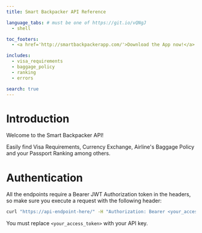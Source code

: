 ```yaml
---
title: Smart Backpacker API Reference

language_tabs: # must be one of https://git.io/vQNgJ
  - shell

toc_footers:
  - <a href='http://smartbackpackerapp.com/'>Download the App now!</a>

includes:
  - visa_requirements
  - baggage_policy
  - ranking
  - errors

search: true
---
```


# Introduction

Welcome to the Smart Backpacker API! 

Easily find Visa Requirements, Currency Exchange, Airline's Baggage Policy and your Passport Ranking among others.

# Authentication

All the endpoints require a Bearer JWT Authorization token in the headers, so make sure you execute a request with the following header:

```bash
curl "https://api-endpoint-here/" -H "Authorization: Bearer <your_access_token>"
```

<aside class="notice">
You must replace <code>&lt;your_access_token&gt;</code> with your API key.
</aside>

